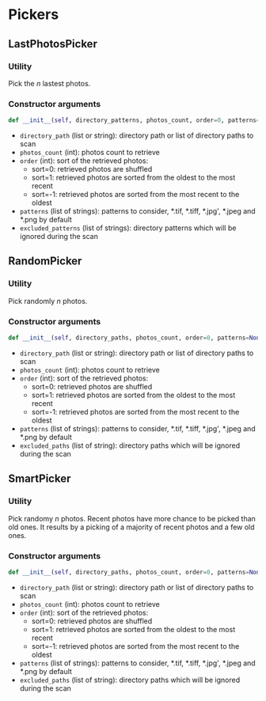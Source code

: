 # Pickers

## LastPhotosPicker

### Utility
Pick the *n* lastest photos.

### Constructor arguments
```python
def __init__(self, directory_patterns, photos_count, order=0, patterns=None, excluded_paths=None):
```
* `directory_path` (list or string): directory path or list of directory paths to scan
* `photos_count` (int): photos count to retrieve
* `order` (int): sort of the retrieved photos:
    * sort=0: retrieved photos are shuffled
    * sort=1: retrieved photos are sorted from the oldest to the most recent
    * sort=-1: retrieved photos are sorted from the most recent to the oldest
* `patterns` (list of strings): patterns to consider, *.tif, *.tiff, *.jpg', *.jpeg and *.png by default
* `excluded_patterns` (list of strings): directory patterns which will be ignored during the scan

## RandomPicker

### Utility
Pick randomly *n* photos.

### Constructor arguments
```python
def __init__(self, directory_paths, photos_count, order=0, patterns=None, excluded_paths=None):
```
* `directory_path` (list or string): directory path or list of directory paths to scan
* `photos_count` (int): photos count to retrieve
* `order` (int): sort of the retrieved photos:
    * sort=0: retrieved photos are shuffled
    * sort=1: retrieved photos are sorted from the oldest to the most recent
    * sort=-1: retrieved photos are sorted from the most recent to the oldest
* `patterns` (list of strings): patterns to consider, *.tif, *.tiff, *.jpg', *.jpeg and *.png by default
* `excluded_paths` (list of string): directory paths which will be ignored during the scan

## SmartPicker

### Utility
Pick randomy *n* photos. Recent photos have more chance to be picked than old ones. It results by a picking of a majority of recent photos and a few old ones.

### Constructor arguments
```python
def __init__(self, directory_paths, photos_count, order=0, patterns=None, excluded_paths=None):
```
* `directory_path` (list or string): directory path or list of directory paths to scan
* `photos_count` (int): photos count to retrieve
* `order` (int): sort of the retrieved photos:
    * sort=0: retrieved photos are shuffled
    * sort=1: retrieved photos are sorted from the oldest to the most recent
    * sort=-1: retrieved photos are sorted from the most recent to the oldest
* `patterns` (list of strings): patterns to consider, *.tif, *.tiff, *.jpg', *.jpeg and *.png by default
* `excluded_paths` (list of string): directory paths which will be ignored during the scan